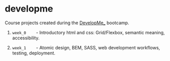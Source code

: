 # developme
Course projects created during the [DevelopMe_](https://developme.tech) bootcamp.

1.  `week_0`
&nbsp;&nbsp;&nbsp;&nbsp;&nbsp;&nbsp; - Introductory html and css: Grid/Flexbox, semantic meaning, accessibility.

2. `week_1`
&nbsp;&nbsp;&nbsp;&nbsp;&nbsp;&nbsp; - Atomic design, BEM, SASS, web development workflows, testing, deployment.
